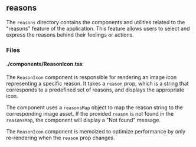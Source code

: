 ## reasons

The `reasons` directory contains the components and utilities related to the "reasons" feature of the application. This feature allows users to select and express the reasons behind their feelings or actions.

### Files

#### ./components/ReasonIcon.tsx

The `ReasonIcon` component is responsible for rendering an image icon representing a specific reason. It takes a `reason` prop, which is a string that corresponds to a predefined set of reasons, and displays the appropriate icon.

The component uses a `reasonsMap` object to map the reason string to the corresponding image asset. If the provided `reason` is not found in the `reasonsMap`, the component will display a "Not found" message.

The `ReasonIcon` component is memoized to optimize performance by only re-rendering when the `reason` prop changes.